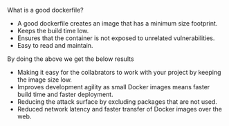 What is a good dockerfile?

- A good dockerfile creates an image that has a minimum size footprint.
- Keeps the build time low.
- Ensures that the container is not exposed to unrelated vulnerabilities.
- Easy to read and maintain.

By doing the above we get the below results

- Making it easy for the collabrators to work with your project by keeping the image size low.
- Improves development agility as small Docker images means faster build time and faster deployment.
- Reducing the attack surface by excluding packages that are not used.
- Reduced network latency and faster transfer of Docker images over the web.
